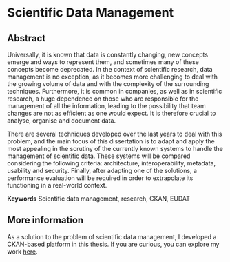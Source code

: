 # Scientific Data Management 

## Abstract 

Universally, it is known that data is constantly changing, new concepts emerge and ways to represent them, and sometimes many of these concepts become deprecated. In the context of scientific research, data management is no exception, as it becomes more challenging to deal with the growing volume of data and with the complexity of the surrounding techniques. Furthermore, it is common in companies, as well as in scientific research, a huge dependence on those who are responsible for the management of all the information, leading to the possibility that team changes are not as efficient as one would expect. It is therefore crucial to analyse, organise and document data.

There are several techniques developed over the last years to deal with this problem, and the main focus of this dissertation is to adapt and apply the most appealing in the scrutiny of the currently known systems to handle the management of scientific data. These systems will be compared considering the following criteria: architecture, interoperability, metadata, usability and security. Finally, after adapting one of the solutions, a performance evaluation will be required in order to extrapolate its functioning in a real-world context.

**Keywords** Scientific data management, research, CKAN, EUDAT

## More information

As a solution to the problem of scientific data management, I developed a CKAN-based platform in this thesis.
If you are curious, you can explore my work [here](https://github.com/priest110/ckan).
